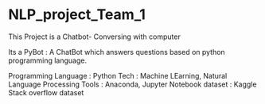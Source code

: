 # NLP_project_Team_1
This Project is a Chatbot- Conversing with computer

Its a PyBot : A ChatBot which answers questions based on python programming language. 

Programming Language : Python
Tech : Machine LEarning, Natural Language Processing
Tools : Anaconda, Jupyter Notebook
dataset : Kaggle Stack overflow dataset
